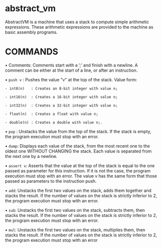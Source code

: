 # abstract_vm

AbstractVM is a machine that uses a stack to compute simple arithmetic expressions.
These arithmetic expressions are provided to the machine as basic assembly programs.


# COMMANDS

• Comments: Comments start with a ’;’ and finish with a newline. A comment can
  be either at the start of a line, or after an instruction.
  
• `push v` : Pushes the value "v" at the top of the stack. Value form:
  
    - int8(n)   : Creates an 8-bit integer with value n;

    - int16(n)  : Creates a 16-bit integer with value n;

    - int32(n)  : Creates a 32-bit integer with value n;

    - float(n)  : Creates a float with value n;

    - double(n) : Creates a double with value n;.

• `pop` : Unstacks the value from the top of the stack. If the stack is empty, the
          program execution must stop with an error.

• `dump`: Displays each value of the stack, from the most recent one to the oldest
          one WITHOUT CHANGING the stack. Each value is separated from the next one
          by a newline.

• `assert v`: Asserts that the value at the top of the stack is equal to the one passed
              as parameter for this instruction. If it is not the case, the program execution must
              stop with an error. The value v has the same form that those passed as parameters
              to the instruction push.

• `add`: Unstacks the first two values on the stack, adds them together and stacks the
        result. If the number of values on the stack is strictly inferior to 2, the program
        execution must stop with an error.

• `sub`:  Unstacks the first two values on the stack, subtracts them, then stacks the
          result. If the number of values on the stack is strictly inferior to 2, the program
          execution must stop with an error.

• `mul`:  Unstacks the first two values on the stack, multiplies them, then stacks the
          result. If the number of values on the stack is strictly inferior to 2, the program
          execution must stop with an error
